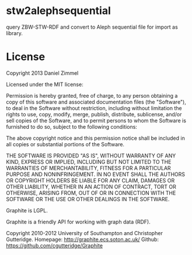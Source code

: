 stw2alephsequential
===================

query ZBW-STW-RDF and convert to Aleph sequential file for import as library.

License
=======

Copyright 2013 Daniel Zimmel

Licensed under the MIT license:

Permission is hereby granted, free of charge, to any person obtaining a copy of this software and associated documentation files (the "Software"), to deal in the Software without restriction, including without limitation the rights to use, copy, modify, merge, publish, distribute, sublicense, and/or sell copies of the Software, and to permit persons to whom the Software is furnished to do so, subject to the following conditions:

The above copyright notice and this permission notice shall be included in all copies or substantial portions of the Software.

THE SOFTWARE IS PROVIDED "AS IS", WITHOUT WARRANTY OF ANY KIND, EXPRESS OR IMPLIED, INCLUDING BUT NOT LIMITED TO THE WARRANTIES OF MERCHANTABILITY, FITNESS FOR A PARTICULAR PURPOSE AND NONINFRINGEMENT. IN NO EVENT SHALL THE AUTHORS OR COPYRIGHT HOLDERS BE LIABLE FOR ANY CLAIM, DAMAGES OR OTHER LIABILITY, WHETHER IN AN ACTION OF CONTRACT, TORT OR OTHERWISE, ARISING FROM, OUT OF OR IN CONNECTION WITH THE SOFTWARE OR THE USE OR OTHER DEALINGS IN THE SOFTWARE.




Graphite is LGPL. 

Graphite is a friendly API for working with graph data (RDF).

Copyright 2010-2012 University of Southampton and Christopher Gutteridge.
Homepage: http://graphite.ecs.soton.ac.uk/
Github: https://github.com/cgutteridge/Graphite